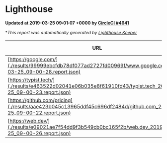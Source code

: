 
# Lighthouse

**Updated at 2019-03-25 09:01:07 +0000 by [CircleCI #4641](https://circleci.com/gh/ItinerisLtd/lighthouse-keeper-example/4641)**

**This report was automatically generated by [Lighthouse Keeper](https://github.com/itinerisltd/lighthouse-keeper)*

| URL | Performance | Accessibility | Best Practices | SEO | PWA | Updated At |
| --- | --- | --- | --- | --- | --- | --- |
| [https://google.com/](./results/99999ebcfdb78df077ad2727fd00969f/www.google.com_2019-03-25_09-00-28.report.json) | 0.94 | 0.71 | 0.93 | 0.82 | 0.58 | 2019-03-25T09:00:28.768Z |
| [https://typist.tech/](./results/e463522d02041e06b035e8f61910fd43/typist.tech_2019-03-25_09-00-23.report.json) | 1 |  |  |  |  | 2019-03-25T09:00:23.384Z |
| [https://github.com/pricing](./results/aae423b045c13965ddf45c696df2484d/github.com_2019-03-25_09-00-22.report.json) | 0.86 | 0.89 | 0.93 | 0.9 | 0.58 | 2019-03-25T09:00:22.803Z |
| [https://web.dev/](./results/e09021ae7f54dd9f3b549cb0bc165f2b/web.dev_2019-03-25_09-00-26.report.json) | 0.97 | 0.93 | 1 | 0.96 | 1 | 2019-03-25T09:00:26.765Z |
